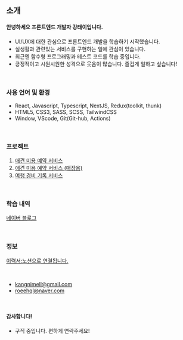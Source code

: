 ## 소개

#### 안녕하세요 프론트엔드 개발자 강태이입니다.

- UI/UX에 대한 관심으로 프론트엔드 개발을 학습하기 시작했습니다.
- 실생활과 관련있는 서비스를 구현하는 일에 관심이 있습니다.
- 최근엔 함수형 프로그래밍과 테스트 코드를 학습 중입니다.
- 긍정적이고 시원시원한 성격으로 웃음이 많습니다. 즐겁게 일하고 싶습니다!

<br />

### 사용 언어 및 환경

- React, Javascript, Typescript, NextJS, Redux(toolkit, thunk)
- HTML5, CSS3, SASS, SCSS, TailwindCSS
- Window, VScode, Git(Git-hub, Actions) 

<br />

### 프로젝트

1. [애견 미용 예약 서비스](https://github.com/roeehql/petSalonBooking)
2. [애견 미용 예약 서비스 (매장용)](https://github.com/roeehql/petSalonAdmin)
3. [여행 경비 기록 서비스](https://github.com/roeehql/pigONtrip)

<br />

### 학습 내역

[네이버 블로그](https://blog.naver.com/eehqlnote)

<br />

### 정보

[이력서:노션으로 연결됩니다.](https://bubble-account-b8f.notion.site/9b699297ec5c4e7a93a9a0d7d9e26f69?pvs=4)

<br />

- kangnimell@gmail.com
- roeehql@naver.com

<br />

#### 감사합니다!
- 구직 중입니다. 편하게 연락주세요!
